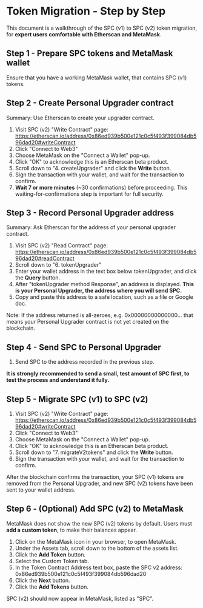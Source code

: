 # Token Migration - Step by Step

This document is a walkthrough of the SPC (v1) to SPC (v2) token migration, for **expert users comfortable with Etherscan and MetaMask**.

## Step 1 - Prepare SPC tokens and MetaMask wallet

Ensure that you have a working MetaMask wallet, that contains SPC (v1) tokens.

## Step 2 - Create Personal Upgrader contract

Summary:  Use Etherscan to create your upgrader contract.

1. Visit SPC (v2) "Write Contract" page: https://etherscan.io/address/0x86ed939b500e121c0c5f493f399084db596dad20#writeContract
2. Click "Connect to Web3"
3. Choose MetaMask on the "Connect a Wallet" pop-up.
4. Click "OK" to acknowledge this is an Etherscan beta product.
5. Scroll down to "4. createUpgrader" and click the **Write** button.
6. Sign the transaction with your wallet, and wait for the transaction to confirm.
7. **Wait 7 or more minutes** (~30 confirmations) before proceeding.  This waiting-for-confirmations step
is important for full security.

## Step 3 - Record Personal Upgrader address

Summary:   Ask Etherscan for the address of your personal upgrader contract.

1. Visit SPC (v2) "Read Contract" page: https://etherscan.io/address/0x86ed939b500e121c0c5f493f399084db596dad20#readContract
2. Scroll down to "6. tokenUpgrader"
3. Enter your wallet address in the text box below tokenUpgrader, and click the **Query** button.
4. After "tokenUpgrader method Response", an address is displayed.  **This is your Personal Upgrader, the address where you will send SPC.**
5. Copy and paste this address to a safe location, such as a file or Google doc.

Note:  If the address returned is all-zeroes, e.g. 0x00000000000000... that means your Personal Upgrader contract is not yet created on the blockchain.

## Step 4 - Send SPC to Personal Upgrader

1. Send SPC to the address recorded in the previous step.

**It is strongly recommended to send a small, test amount of SPC first, to test the process and understand it fully.**

## Step 5 - Migrate SPC (v1) to SPC (v2)

1. Visit SPC (v2) "Write Contract" page: https://etherscan.io/address/0x86ed939b500e121c0c5f493f399084db596dad20#writeContract
2. Click "Connect to Web3"
3. Choose MetaMask on the "Connect a Wallet" pop-up.
4. Click "OK" to acknowledge this is an Etherscan beta product.
5. Scroll down to "7. migrateV2tokens" and click the **Write** button.
6. Sign the transaction with your wallet, and wait for the transaction to confirm.

After the blockchain confirms the transaction, your SPC (v1) tokens are removed from the Personal Upgrader, and new SPC (v2) tokens have been sent to your wallet address.

## Step 6 - (Optional) Add SPC (v2) to MetaMask

MetaMask does not show the new SPC (v2) tokens by default.  Users must **add a custom token**, to make their balances appear.

1. Click on the MetaMask icon in your browser, to open MetaMask.
2. Under the Assets tab, scroll down to the bottom of the assets list.
3. Click the **Add Token** button.
4. Select the Custom Token tab.
5. In the Token Contract Address text box, paste the SPC v2 address:  0x86ed939b500e121c0c5f493f399084db596dad20
6. Click the **Next** button.
7. Click the **Add Tokens** button.

SPC (v2) should now appear in MetaMask, listed as "SPC".
